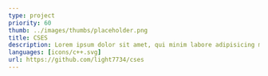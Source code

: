 ```yaml
---
type: project
priority: 60
thumb: ../images/thumbs/placeholder.png
title: CSES
description: Lorem ipsum dolor sit amet, qui minim labore adipisicing minim sint cillum sint consectetur cupidatat.
languages: [icons/c++.svg]
url: https://github.com/light7734/cses
---
```

